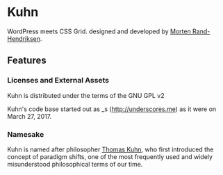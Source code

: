 # Kuhn

WordPress meets CSS Grid. designed and developed by [Morten Rand-Hendriksen](http://mor10.com).

## Features 

### Licenses and External Assets
Kuhn is distributed under the terms of the GNU GPL v2

Kuhn's code base started out as _s (http://underscores.me) as it were on March 27, 2017.

### Namesake
Kuhn is named after philosopher [Thomas Kuhn](https://en.wikipedia.org/wiki/Thomas_Kuhn), who first introduced the concept of paradigm shifts, one of the most frequently used and widely misunderstood philosophical terms of our time.
